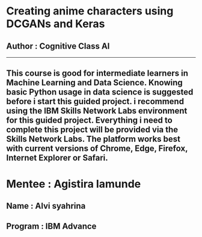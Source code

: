 # Creating anime characters using DCGANs and Keras
## Author : Cognitive Class AI
--------------------------------

This course is good for intermediate learners in Machine Learning and Data Science. 
Knowing basic Python usage in data science is suggested before i start this guided project. 
i recommend using the IBM Skills Network Labs environment for this guided project. Everything i need to complete this project will be provided  via the Skills Network Labs. The platform works best with current versions of Chrome, Edge, Firefox, Internet Explorer or Safari.
-------------------------------
# Mentee : Agistira lamunde
## Name : Alvi syahrina
## Program : IBM Advance
